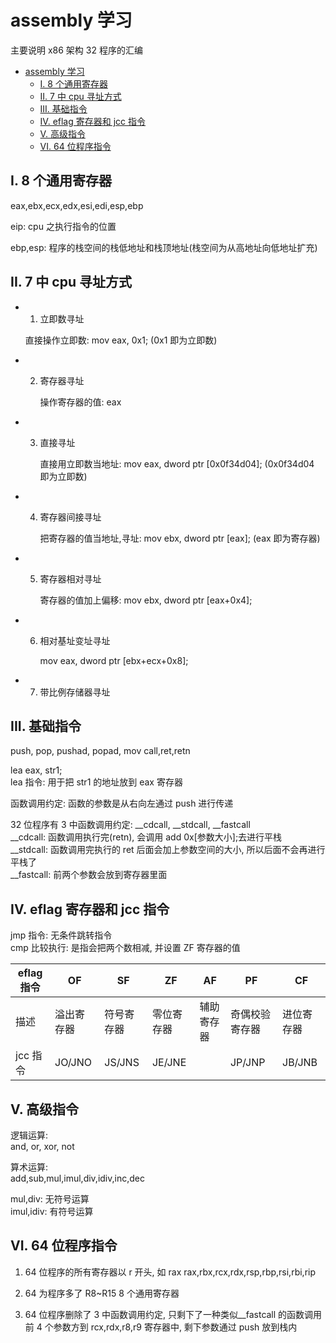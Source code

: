 # assembly 学习

主要说明 x86 架构 32 程序的汇编

- [assembly 学习](#assembly-学习)
  - [I. 8 个通用寄存器](#i-8-个通用寄存器)
  - [II. 7 中 cpu 寻址方式](#ii-7-中-cpu-寻址方式)
  - [III. 基础指令](#iii-基础指令)
  - [IV. eflag 寄存器和 jcc 指令](#iv-eflag-寄存器和-jcc-指令)
  - [V. 高级指令](#v-高级指令)
  - [VI. 64 位程序指令](#vi-64-位程序指令)

## I. 8 个通用寄存器

eax,ebx,ecx,edx,esi,edi,esp,ebp

eip: cpu 之执行指令的位置

ebp,esp: 程序的栈空间的栈低地址和栈顶地址(栈空间为从高地址向低地址扩充)

## II. 7 中 cpu 寻址方式

- 1. 立即数寻址

  直接操作立即数: mov eax, 0x1; (0x1 即为立即数)

- 2. 寄存器寻址

     操作寄存器的值: eax

- 3. 直接寻址

     直接用立即数当地址: mov eax, dword ptr [0x0f34d04]; (0x0f34d04 即为立即数)

- 4. 寄存器间接寻址

     把寄存器的值当地址,寻址: mov ebx, dword ptr [eax]; (eax 即为寄存器)

- 5. 寄存器相对寻址

     寄存器的值加上偏移: mov ebx, dword ptr [eax+0x4];

- 6. 相对基址变址寻址

     mov eax, dword ptr [ebx+ecx+0x8];

- 7. 带比例存储器寻址

## III. 基础指令

push, pop, pushad, popad, mov
call,ret,retn

lea eax, str1;  
lea 指令: 用于把 str1 的地址放到 eax 寄存器

函数调用约定: 函数的参数是从右向左通过 push 进行传递

32 位程序有 3 中函数调用约定: \_\_cdcall, \_\_stdcall, \_\_fastcall  
\_\_cdcall: 函数调用执行完(retn), 会调用 add 0x[参数大小];去进行平栈  
\_\_stdcall: 函数调用完执行的 ret 后面会加上参数空间的大小, 所以后面不会再进行平栈了  
\_\_fastcall: 前两个参数会放到寄存器里面

## IV. eflag 寄存器和 jcc 指令

jmp 指令: 无条件跳转指令  
cmp 比较执行: 是指会把两个数相减, 并设置 ZF 寄存器的值

| eflag 指令 | OF         | SF         | ZF         | AF         | PF             | CF         |
| ---------- | ---------- | ---------- | ---------- | ---------- | -------------- | ---------- |
| 描述       | 溢出寄存器 | 符号寄存器 | 零位寄存器 | 辅助寄存器 | 奇偶校验寄存器 | 进位寄存器 |
| jcc 指令   | JO/JNO     | JS/JNS     | JE/JNE     |            | JP/JNP         | JB/JNB     |

## V. 高级指令

逻辑运算:  
and, or, xor, not

算术运算:  
add,sub,mul,imul,div,idiv,inc,dec

mul,div: 无符号运算  
imul,idiv: 有符号运算

## VI. 64 位程序指令

1.  64 位程序的所有寄存器以 r 开头, 如 rax
    rax,rbx,rcx,rdx,rsp,rbp,rsi,rbi,rip

2.  64 为程序多了 R8~R15 8 个通用寄存器

3.  64 位程序删除了 3 中函数调用约定, 只剩下了一种类似\_\_fastcall 的函数调用  
    前 4 个参数方到 rcx,rdx,r8,r9 寄存器中, 剩下参数通过 push 放到栈内
